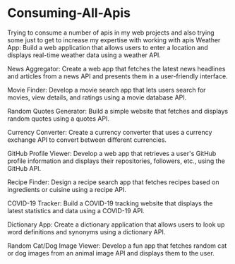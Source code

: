 # Consuming-All-Apis
Trying to consume a number of apis in my web projects and also trying some just to get to increase my expertise with working with apis 
Weather App: Build a web application that allows users to enter a location and displays real-time weather data using a weather API.

News Aggregator: Create a web app that fetches the latest news headlines and articles from a news API and presents them in a user-friendly interface.

Movie Finder: Develop a movie search app that lets users search for movies, view details, and ratings using a movie database API.

Random Quotes Generator: Build a simple website that fetches and displays random quotes using a quotes API.

Currency Converter: Create a currency converter that uses a currency exchange API to convert between different currencies.

GitHub Profile Viewer: Develop a web app that retrieves a user's GitHub profile information and displays their repositories, followers, etc., using the GitHub API.

Recipe Finder: Design a recipe search app that fetches recipes based on ingredients or cuisine using a recipe API.

COVID-19 Tracker: Build a COVID-19 tracking website that displays the latest statistics and data using a COVID-19 API.

Dictionary App: Create a dictionary application that allows users to look up word definitions and synonyms using a dictionary API.

Random Cat/Dog Image Viewer: Develop a fun app that fetches random cat or dog images from an animal image API and displays them to the user.
